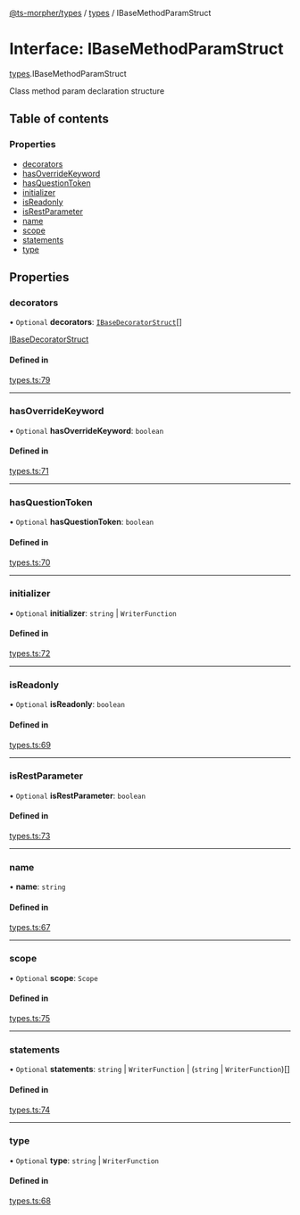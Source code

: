 [@ts-morpher/types](../README.md) / [types](../modules/types.md) / IBaseMethodParamStruct

# Interface: IBaseMethodParamStruct

[types](../modules/types.md).IBaseMethodParamStruct

Class method param declaration structure

## Table of contents

### Properties

- [decorators](types.IBaseMethodParamStruct.md#decorators)
- [hasOverrideKeyword](types.IBaseMethodParamStruct.md#hasoverridekeyword)
- [hasQuestionToken](types.IBaseMethodParamStruct.md#hasquestiontoken)
- [initializer](types.IBaseMethodParamStruct.md#initializer)
- [isReadonly](types.IBaseMethodParamStruct.md#isreadonly)
- [isRestParameter](types.IBaseMethodParamStruct.md#isrestparameter)
- [name](types.IBaseMethodParamStruct.md#name)
- [scope](types.IBaseMethodParamStruct.md#scope)
- [statements](types.IBaseMethodParamStruct.md#statements)
- [type](types.IBaseMethodParamStruct.md#type)

## Properties

### decorators

• `Optional` **decorators**: [`IBaseDecoratorStruct`](types.IBaseDecoratorStruct.md)[]

[IBaseDecoratorStruct](types.IBaseDecoratorStruct.md)

#### Defined in

[types.ts:79](https://github.com/linbudu599/morpher/blob/387f7fa/packages/types/src/types.ts#L79)

___

### hasOverrideKeyword

• `Optional` **hasOverrideKeyword**: `boolean`

#### Defined in

[types.ts:71](https://github.com/linbudu599/morpher/blob/387f7fa/packages/types/src/types.ts#L71)

___

### hasQuestionToken

• `Optional` **hasQuestionToken**: `boolean`

#### Defined in

[types.ts:70](https://github.com/linbudu599/morpher/blob/387f7fa/packages/types/src/types.ts#L70)

___

### initializer

• `Optional` **initializer**: `string` \| `WriterFunction`

#### Defined in

[types.ts:72](https://github.com/linbudu599/morpher/blob/387f7fa/packages/types/src/types.ts#L72)

___

### isReadonly

• `Optional` **isReadonly**: `boolean`

#### Defined in

[types.ts:69](https://github.com/linbudu599/morpher/blob/387f7fa/packages/types/src/types.ts#L69)

___

### isRestParameter

• `Optional` **isRestParameter**: `boolean`

#### Defined in

[types.ts:73](https://github.com/linbudu599/morpher/blob/387f7fa/packages/types/src/types.ts#L73)

___

### name

• **name**: `string`

#### Defined in

[types.ts:67](https://github.com/linbudu599/morpher/blob/387f7fa/packages/types/src/types.ts#L67)

___

### scope

• `Optional` **scope**: `Scope`

#### Defined in

[types.ts:75](https://github.com/linbudu599/morpher/blob/387f7fa/packages/types/src/types.ts#L75)

___

### statements

• `Optional` **statements**: `string` \| `WriterFunction` \| (`string` \| `WriterFunction`)[]

#### Defined in

[types.ts:74](https://github.com/linbudu599/morpher/blob/387f7fa/packages/types/src/types.ts#L74)

___

### type

• `Optional` **type**: `string` \| `WriterFunction`

#### Defined in

[types.ts:68](https://github.com/linbudu599/morpher/blob/387f7fa/packages/types/src/types.ts#L68)
